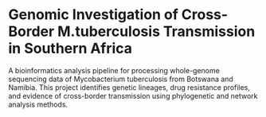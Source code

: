 # Genomic Investigation of Cross-Border M.tuberculosis Transmission in Southern Africa
A bioinformatics analysis pipeline for processing whole-genome sequencing data of Mycobacterium tuberculosis from Botswana and Namibia. This project identifies genetic lineages, drug resistance profiles, and evidence of cross-border transmission using phylogenetic and network analysis methods.
